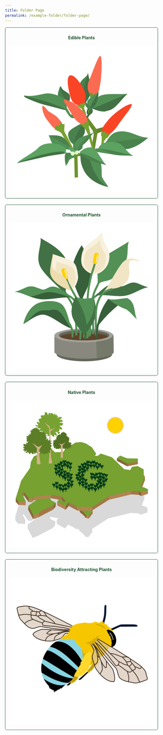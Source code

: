 ```yaml
---
title: Folder Page
permalink: /example-folder/folder-page/
---
```

<style>
	.wrapper {
		display: grid;
		grid-template-columns: repeat(auto-fit, minmax(275px, 1fr));
		grid-template-rows: auto-fit;
		column-gap: 20px;
		row-gap: 20px;
	}

	.box {
		border: solid 1px #215732 ;
		border-radius: 5px;
		padding: 5px 10px 15px 10px;
		text-align:center;
	}
	
	a:link.button, a:visited.button {
		text-decoration:none;
		color:#215732
	}
	
	a:hover.button {
	 background-color:	#DDCBA4;
	}
</style>

<div class="wrapper">
  <a class="button" href="/page-index/glossary/edible-plants/"><div class="box">
		<h4>Edible Plants</h4>
	     <img src="/images/Graphics/edibleplant_6oct.png"><br>
	</div></a>
	<a class="button" href="/page-index/glossary/ornamental-plants/"><div class="box">
		<h4>Ornamental Plants</h4>
	     <img src="/images/Graphics/ornamentalplant_6oct.png"><br>
	</div></a>
	<a class="button" href="/page-index/glossary/native-plants/"><div class="box">
		<h4>Native Plants</h4>
	     <img src="/images/Graphics/nativeplant_6oct.png"><br>
	</div></a>
	<a class="button" href="/page-index/glossary/biodiversity-attracting-plants/"><div class="box">
		<h4>Biodiversity Attracting Plants</h4>
	     <img src="/images/Graphics/biodivplant_6oct.png"><br>
	</div></a>
</div>